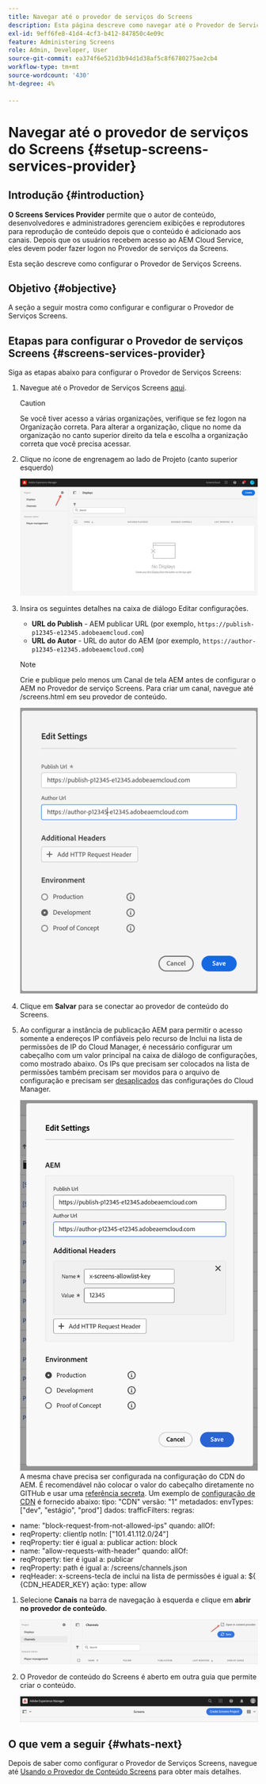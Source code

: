 ```yaml
---
title: Navegar até o provedor de serviços do Screens
description: Esta página descreve como navegar até o Provedor de Serviços Screens.
exl-id: 9eff6fe8-41d4-4cf3-b412-847850c4e09c
feature: Administering Screens
role: Admin, Developer, User
source-git-commit: ea374f6e521d3b94d1d38af5c8f6780275ae2cb4
workflow-type: tm+mt
source-wordcount: '430'
ht-degree: 4%

---
```


# Navegar até o provedor de serviços do Screens {#setup-screens-services-provider}

## Introdução {#introduction}

**O Screens Services Provider** permite que o autor de conteúdo, desenvolvedores e administradores gerenciem exibições e reprodutores para reprodução de conteúdo depois que o conteúdo é adicionado aos canais. Depois que os usuários recebem acesso ao AEM Cloud Service, eles devem poder fazer logon no Provedor de serviços da Screens.

Esta seção descreve como configurar o Provedor de Serviços Screens.


## Objetivo {#objective}

A seção a seguir mostra como configurar e configurar o Provedor de Serviços Screens.

## Etapas para configurar o Provedor de serviços Screens {#screens-services-provider}

Siga as etapas abaixo para configurar o Provedor de Serviços Screens:

1. Navegue até o Provedor de Serviços Screens [aqui](https://experience.adobe.com/screens).

   >[!CAUTION]
   >Se você tiver acesso a várias organizações, verifique se fez logon na Organização correta. Para alterar a organização, clique no nome da organização no canto superior direito da tela e escolha a organização correta que você precisa acessar.

1. Clique no ícone de engrenagem ao lado de Projeto (canto superior esquerdo)

   ![imagem](/help/screens-cloud/assets/configure/configure-screens0.png)

1. Insira os seguintes detalhes na caixa de diálogo Editar configurações.
   * **URL do Publish** - AEM publicar URL (por exemplo, `https://publish-p12345-e12345.adobeaemcloud.com`)
   * **URL do Autor** - URL do autor do AEM (por exemplo, `https://author-p12345-e12345.adobeaemcloud.com`)

   >[!NOTE]
   >Crie e publique pelo menos um Canal de tela AEM antes de configurar o AEM no Provedor de serviço Screens. Para criar um canal, navegue até /screens.html em seu provedor de conteúdo.

   ![imagem](/help/screens-cloud/assets/configure/configure-screens4.png)

1. Clique em **Salvar** para se conectar ao provedor de conteúdo do Screens.

1. Ao configurar a instância de publicação AEM para permitir o acesso somente a endereços IP confiáveis pelo recurso de Inclui na lista de permissões de IP do Cloud Manager, é necessário configurar um cabeçalho com um valor principal na caixa de diálogo de configurações, como mostrado abaixo.
Os IPs que precisam ser colocados na lista de permissões também precisam ser movidos para o arquivo de configuração e precisam ser [desaplicados](https://experienceleague.adobe.com/en/docs/experience-manager-cloud-service/content/implementing/using-cloud-manager/ip-allow-lists/apply-allow-list) das configurações do Cloud Manager.

   ![imagem](/help/screens-cloud/assets/configure/configure-screens20.png)
A mesma chave precisa ser configurada na configuração do CDN do AEM.  É recomendável não colocar o valor do cabeçalho diretamente no GITHub e usar uma [referência secreta](https://experienceleague.adobe.com/en/docs/experience-manager-cloud-service/content/implementing/content-delivery/cdn-credentials-authentication#rotating-secrets).
Um exemplo de [configuração de CDN](https://experienceleague.adobe.com/en/docs/experience-manager-cloud-service/content/security/traffic-filter-rules-including-waf) é fornecido abaixo:
tipo: &quot;CDN&quot;
versão: &quot;1&quot;
metadados:
envTypes: [&quot;dev&quot;, &quot;estágio&quot;, &quot;prod&quot;]
dados:
trafficFilters:
regras:
- name: &quot;block-request-from-not-allowed-ips&quot;
quando:
allOf:
- reqProperty: clientIp
notIn: [&quot;101.41.112.0/24&quot;]
- reqProperty: tier
é igual a: publicar
action: block
- name: &quot;allow-requests-with-header&quot;
quando:
allOf:
- reqProperty: tier
é igual a: publicar
- reqProperty: path
é igual a: /screens/channels.json
- reqHeader: x-screens-tecla de inclui na lista de permissões
é igual a: ${\
   {CDN_HEADER_KEY}
ação:
type: allow

1. Selecione **Canais** na barra de navegação à esquerda e clique em **abrir no provedor de conteúdo**.

   ![imagem](/help/screens-cloud/assets/configure/configure-screens1.png)

1. O Provedor de conteúdo do Screens é aberto em outra guia que permite criar o conteúdo.

   ![imagem](/help/screens-cloud/assets/configure/configure-screens2.png)





## O que vem a seguir {#whats-next}

Depois de saber como configurar o Provedor de Serviços Screens, navegue até [Usando o Provedor de Conteúdo Screens](https://experienceleague.adobe.com/docs/experience-manager-cloud-service/content/screens-as-cloud-service/configure-screens-cloud/using-screens-content-provider.html#screens-content-provider) para obter mais detalhes.
